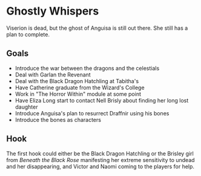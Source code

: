 # Ghostly Whispers
Viserion is dead, but the ghost of Anguisa is still out there. She still has a plan to complete.

## Goals
* Introduce the war between the dragons and the celestials
* Deal with Garlan the Revenant
* Deal with the Black Dragon Hatchling at Tabitha's
* Have Catherine graduate from the Wizard's College
* Work in "The Horror Within" module at some point
* Have Eliza Long start to contact Nell Brisly about finding her long lost daughter
* Introduce Anguisa's plan to resurrect Draffnir using his bones
* Introduce the bones as characters

## Hook
The first hook could either be the Black Dragon Hatchling or the Brisley girl from *Beneath the Black Rose* manifesting her extreme sensitivity to undead and her disappearing, and Victor and Naomi coming to the players for help.

